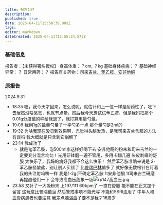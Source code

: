 ```yaml
---
title: 报告147
description: 
published: true
date: 2025-04-11T15:58:39.009Z
tags: 
editor: markdown
dateCreated: 2025-04-11T15:58:34.573Z
---
```


### 基础信息
报告者：【未获得署名授权】
身高体重：？cm, ？kg
基础身体疾病：？
基础神经异常：？
日常用药：？
报告有关药物：[司来吉兰、苯乙胺、安非他酮](/drug/司来吉兰-苯乙胺-安非他酮)

### 原报告
2024.9.31
- 18:35 嗯，我今天才回来，怎么说呢，就估计和上一位一样是耐药性了，吃下去居然没啥感觉，也就有点晕。然后我今天想试试苯乙胺，但是我妈把那个0.01g分度值的秤给我退了，我打算用量勺量。
- 19:06 我用1g的盐量勺量了一平勺多一点 那个量勺是2ml的
- 19:32 为啥我现在没见到效果啊，光觉得头脑发热，是我司来吉兰含服的方法有误吗 我大概就是只含到它崩解了
- 23:14 我成功了
  - 就是1g苯乙胺，泡500ml水这样好喝下去
安非他酮的粉末和司来吉兰的一定要充分混合均匀！光用研钵磨一遍不管用，多用卡翻几遍
头皮刺痛的舒服
太快乐了，我妈的病好我都不会这么快乐！
然后苯乙胺准确来说是 2-苯乙胺盐酸盐，别让别人买错了
比[普瑞巴林](/drug/PR80)值多了
就好像无数根针在盯着我的头注射吗啡一样
我是1-2g(不确定苯乙胺 1t安非他酮 1t司来吉兰研磨
再提醒他们一下
会导致高血压危象一级![rp147高血压.jpg](/imgs/rp147高血压.jpg)
- 23:58 又补了一大吸粉末 上197/111 60bpm了 一直在舒服 能不能在正文加个留言 这玩意比普瑞值当 然后警戒事项不能光写 不能和SSRI连用了 中年人和血管病患者也要注意 我差点脑溢血了要不是我才16周岁